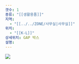 ```yaml
---
갯수: 1
종류: "[[생활용품]]"
지역:
  - "[[../../ZONE/사무실|사무실]]"
위치:
  - "[[K-L]]"
상세위치: GAP 박스
설명:
---
```



![](http://192.168.50.22/devices/250222_IMG_0012.jpeg)